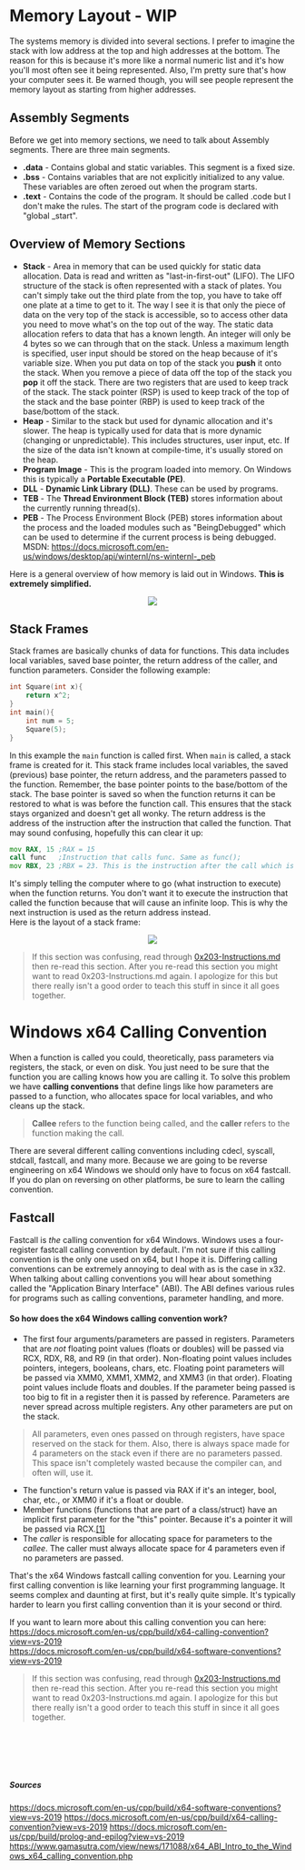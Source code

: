 # Memory Layout - WIP
The systems memory is divided into several sections. I prefer to imagine the stack with low address at the top and high addresses at the bottom. The reason for this is because it's more like a normal numeric list and it's how you'll most often see it being represented. Also, I'm pretty sure that's how your computer sees it. Be warned though, you will see people represent the memory layout as starting from higher addresses.

## Assembly Segments
Before we get into memory sections, we need to talk about Assembly segments. There are three main segments.
* **.data** - Contains global and static variables. This segment is a fixed size.
* **.bss** - Contains variables that are not explicitly initialized to any value. These variables are often zeroed out when the program starts.
* **.text** - Contains the code of the program. It should be called .code but I don't make the rules. The start of the program code is declared with "global _start".

## Overview of Memory Sections
* **Stack** - Area in memory that can be used quickly for static data allocation. Data is read and written as "last-in-first-out" (LIFO). The LIFO structure of the stack is often represented with a stack of plates. You can't simply take out the third plate from the top, you have to take off one plate at a time to get to it. The way I see it is that only the piece of data on the very top of the stack is accessible, so to access other data you need to move what's on the top out of the way. The static data allocation refers to data that has a known length. An integer will only be 4 bytes so we can through that on the stack. Unless a maximum length is specified, user input should be stored on the heap because of it's variable size. When you put data on top of the stack you **push** it onto the stack. When you remove a piece of data off the top of the stack you **pop** it off the stack. There are two registers that are used to keep track of the stack. The stack pointer (RSP) is used to keep track of the top of the stack and the base pointer (RBP) is used to keep track of the base/bottom of the stack.
* **Heap** - Similar to the stack but used for dynamic allocation and it's slower. The heap is typically used for data that is more dynamic (changing or unpredictable). This includes structures, user input, etc. If the size of the data isn't known at compile-time, it's usually stored on the heap.
* **Program Image** - This is the program loaded into memory. On Windows this is typically a **Portable Executable (PE)**.
* **DLL** - **Dynamic Link Library (DLL)**. These can be used by programs.
* **TEB** - The **Thread Environment Block (TEB)** stores information about the currently running thread(s).
* **PEB** - The Process Environment Block (PEB) stores information about the process and the loaded modules such as "BeingDebugged" which can be used to determine if the current process is being debugged.  
MSDN: https://docs.microsoft.com/en-us/windows/desktop/api/winternl/ns-winternl-_peb

Here is a general overview of how memory is laid out in Windows. **This is extremely simplified.**
<p align="center">
  <img src="[ignore]/WindowsMemoryLayout.png">
</p>

## Stack Frames
Stack frames are basically chunks of data for functions. This data includes local variables, saved base pointer, the return address of the caller, and function parameters. Consider the following example:
```c
int Square(int x){
    return x^2;
}
int main(){
    int num = 5;
    Square(5);
}
```
In this example the `main` function is called first. When `main` is called, a stack frame is created for it. This stack frame includes local variables, the saved (previous) base pointer, the return address, and the parameters passed to the function. Remember, the base pointer points to the base/bottom of the stack. The base pointer is saved so when the function returns it can be restored to what is was before the function call. This ensures that the stack stays organized and doesn't get all wonky. The return address is the address of the instruction after the instruction that called the function. That may sound confusing, hopefully this can clear it up:
```asm
mov RAX, 15 ;RAX = 15
call func   ;Instruction that calls func. Same as func();
mov RBX, 23 ;RBX = 23. This is the instruction after the call which is the saved return address for the call on the previous line.
```
It's simply telling the computer where to go (what instruction to execute) when the function returns. You don't want it to execute the instruction that called the function because that will cause an infinite loop. This is why the next instruction is used as the return address instead.  
Here is the layout of a stack frame:
<p align="center">
  <img src="[ignore]/StackFrameLayout.png">
</p>

> If this section was confusing, read through [0x203-Instructions.md](0x203-Instructions.md) then re-read this section. After you re-read this section you might want to read 0x203-Instructions.md again. I apologize for this but there really isn't a good order to teach this stuff in since it all goes together.

# Windows x64 Calling Convention
When a function is called you could, theoretically, pass parameters via registers, the stack, or even on disk. You just need to be sure that the function you are calling knows how you are calling it. To solve this problem we have **calling conventions** that define lings like how parameters are passed to a function, who allocates space for local variables, and who cleans up the stack.
> **Callee** refers to the function being called, and the **caller** refers to the function making the call.

There are several different calling conventions including cdecl, syscall, stdcall, fastcall, and many more. Because we are going to be reverse engineering on x64 Windows we should only have to focus on x64 fastcall. If you do plan on reversing on other platforms, be sure to learn the calling convention.

## Fastcall
Fastcall is *the* calling convention for x64 Windows. Windows uses a four-register fastcall calling convention by default. I'm not sure if this calling convention is the only one used on x64, but I hope it is. Differing calling conventions can be extremely annoying to deal with as is the case in x32.  When talking about calling conventions you will hear about something called the "Application Binary Interface" (ABI). The ABI defines various rules for programs such as calling conventions, parameter handling, and more.

#### So how does the x64 Windows calling convention work?
* The first four arguments/parameters are passed in registers. Parameters that are *not* floating point values (floats or doubles) will be passed via RCX, RDX, R8, and R9 (in that order). Non-floating point values includes pointers, integers, booleans, chars, etc. Floating point parameters will be passed via XMM0, XMM1, XMM2, and XMM3 (in that order). Floating point values include floats and doubles. If the parameter being passed is too big to fit in a register then it is passed by reference. Parameters are never spread across multiple registers. Any other parameters are put on the stack.
> All parameters, even ones passed on through registers, have space reserved on the stack for them. Also, there is always space made for 4 parameters on the stack even if there are no parameters passed. This space isn't completely wasted because the compiler can, and often will, use it.

* The function's return value is passed via RAX if it's an integer, bool, char, etc., or XMM0 if it's a float or double.
* Member functions (functions that are part of a class/struct) have an implicit first parameter for the "this" pointer. Because it's a pointer it will be passed via RCX.[[1]](https://www.gamasutra.com/view/news/171088/x64_ABI_Intro_to_the_Windows_x64_calling_convention.php)
* The *caller* is responsible for allocating space for parameters to the *callee*. The caller must always allocate space for 4 parameters even if no parameters are passed.

That's the x64 Windows fastcall calling convention for you. Learning your first calling convention is like learning your first programming language. It seems complex and daunting at first, but it's really quite simple. It's typically harder to learn you first calling convention than it is your second or third.

If you want to learn more about this calling convention you can here:  
https://docs.microsoft.com/en-us/cpp/build/x64-calling-convention?view=vs-2019  
https://docs.microsoft.com/en-us/cpp/build/x64-software-conventions?view=vs-2019  

> If this section was confusing, read through [0x203-Instructions.md](0x203-Instructions.md) then re-read this section. After you re-read this section you might want to read 0x203-Instructions.md again. I apologize for this but there really isn't a good order to teach this stuff in since it all goes together.

<br />
<br />
<br />
<br />

##### Sources
https://docs.microsoft.com/en-us/cpp/build/x64-software-conventions?view=vs-2019
https://docs.microsoft.com/en-us/cpp/build/x64-calling-convention?view=vs-2019
https://docs.microsoft.com/en-us/cpp/build/prolog-and-epilog?view=vs-2019
https://www.gamasutra.com/view/news/171088/x64_ABI_Intro_to_the_Windows_x64_calling_convention.php